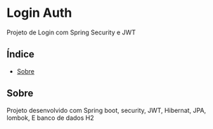 # Login Auth

Projeto de Login com Spring Security e JWT

## Índice

- [Sobre](#sobre)

## Sobre

Projeto desenvolvido com Spring boot, security, JWT, Hibernat, JPA, lombok, E banco de dados H2

